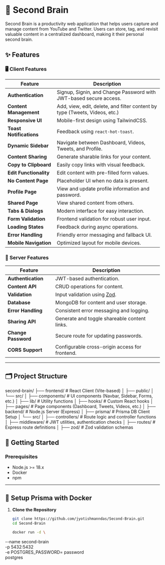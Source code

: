 # 🧠 Second Brain

Second Brain is a productivity web application that helps users capture and manage content from YouTube and Twitter. Users can store, tag, and revisit valuable content in a centralized dashboard, making it their personal second brain.

## ✨ Features

### 🖥️ Client Features

| Feature              | Description                                                                 |
|----------------------|-----------------------------------------------------------------------------|
| **Authentication**   | Signup, Signin, and Change Password with JWT-based secure access.           |
| **Content Management**| Add, view, edit, delete, and filter content by type (Tweets, Videos, etc.) |
| **Responsive UI**    | Mobile-first design using TailwindCSS.                                      |
| **Toast Notifications** | Feedback using `react-hot-toast`.                                         |
| **Dynamic Sidebar**  | Navigate between Dashboard, Videos, Tweets, and Profile.                    |
| **Content Sharing**  | Generate sharable links for your content.                                   |
| **Copy to Clipboard**| Easily copy links with visual feedback.                                     |
| **Edit Functionality** | Edit content with pre-filled form values.                                 |
| **No Content Page**  | Placeholder UI when no data is present.                                     |
| **Profile Page**     | View and update profile information and password.                           |
| **Shared Page**      | View shared content from others.                                            |
| **Tabs & Dialogs**   | Modern interface for easy interaction.                                      |
| **Form Validation**  | Frontend validation for robust user input.                                  |
| **Loading States**   | Feedback during async operations.                                           |
| **Error Handling**   | Friendly error messaging and fallback UI.                                   |
| **Mobile Navigation**| Optimized layout for mobile devices.                                        |

### 🔧 Server Features

| Feature              | Description                                                                 |
|----------------------|-----------------------------------------------------------------------------|
| **Authentication**   | JWT-based authentication.                                                   |
| **Content API**      | CRUD operations for content.                                                |
| **Validation**       | Input validation using [Zod](https://zod.dev).                              |
| **Database**         | MongoDB for content and user storage.                                       |
| **Error Handling**   | Consistent error messaging and logging.                                     |
| **Sharing API**      | Generate and toggle shareable content links.                                |
| **Change Password**  | Secure route for updating passwords.                                        |
| **CORS Support**     | Configurable cross-origin access for frontend.                              |

---

## 🗂️ Project Structure

second-brain/
├── frontend/ # React Client (Vite-based)
│ ├── public/
│ └── src/
│ ├── components/ # UI components (Navbar, Sidebar, Forms, etc.)
│ ├── lib/ # Utility functions
│ ├── hooks/ # Custom React hooks
│ ├── pages/ # Page components (Dashboard, Tweets, Videos, etc.)
│
├── backend/ # Node.js Server (Express)
│ ├── prisma/ # Prisma DB Client Setup
│ └── src/
│ ├── controllers/ # Route logic and controller functions
│ ├── middleware/ # JWT utilities, authentication checks
│ ├── routes/ # Express route definitions
│ ├── zod/ # Zod validation schemas

## 🚀 Getting Started

### Prerequisites

- Node.js >= 18.x
- Docker
- npm

---

## 🐳 Setup Prisma with Docker

1. **Clone the Repository**
   ```bash
   git clone https://github.com/jyotishmanndas/Second-Brain.git
   cd Second-Brain
   
   docker run -d \
  --name second-brain \
  -p 5432:5432 \
  -e POSTGRES_PASSWORD= password \
  postgres

